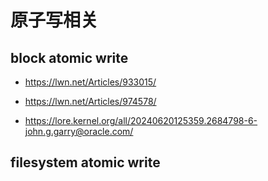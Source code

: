 # 原子写相关

## block atomic write

- https://lwn.net/Articles/933015/

- https://lwn.net/Articles/974578/

- https://lore.kernel.org/all/20240620125359.2684798-6-john.g.garry@oracle.com/

## filesystem atomic write


